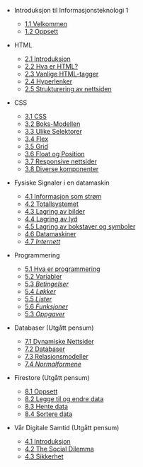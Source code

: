 <!-- _navbar.md -->
* Introduksjon til Informasjonsteknologi 1

  * [1.1 Velkommen](./1-introduksjon/velkommen.md)
  * [1.2 Oppsett](./1-introduksjon/oppsett.md)

* HTML
  * [2.1 Introduksjon](./2-html/introduksjon.md)
  * [2.2 Hva er HTML?](./2-html/hva-er-html.md)
  * [2.3 Vanlige HTML-tagger](./2-html/tagger.md)
  * [2.4 Hyperlenker](./2-html/lenker.md)
  * [2.5 Strukturering av nettsiden](2-html/struktur.md)
  
* CSS
  * [3.1 CSS](./3-css/css.md)
  * [3.2 Boks-Modellen](./3-css/cssboksen.md)
  * [3.3 Ulike Selektorer](./3-css/selektor.md)
  * [3.4 Flex](./3-css/flex.md)
  * [3.5 Grid](./3-css/grid.md)
  * [3.6 Float og Position](./3-css/floatogposition.md)
  * [3.7 Responsive nettsider](./3-css/responsive-nettsider.md)
  * [3.8 Diverse komponenter](./3-css/ekstra/ekstra.md)

* Fysiske Signaler i en datamaskin
  * [4.1 Informasjon som strøm](./4-signaler/informasjon.md) 
  * [4.2 Totallsystemet](./4-signaler/totallssystemet.md)
  * [4.3 Lagring av bilder](./4-signaler/bilder.md)
  * [4.4 Lagring av lyd](./4-signaler/lyd.md)
  * [4.5 Lagring av bokstaver og symboler](./4-signaler/bokstaver.md)
  * [4.6 Datamaskiner](./4-signaler/datamaskiner.md)
  * [4.7 *Internett*](./4-signaler/internett.md)

* Programmering
  * [5.1 Hva er programmering](./5-programmering/introprog.md)
  * [5.2 Variabler](./5-programmering/variable.md) 
  * [5.3 *Betingelser*]()
  * [5.4 *Løkker*]()
  * [5.5 *Lister*]()
  * [5.6 *Funksjoner*]()
  * [5.3 *Oppgaver*]()

* Databaser (Utgått pensum)
  * [7.1 Dynamiske Nettsider](./7-databaser/databaseteori.md)
  * [7.2 Databaser](./7-databaser/datamodeller.md)
  * [7.3 Relasjonsmodeller](./7-databaser/relasjonsmodell.md)
  * [7.4 *Normalformene*](./7-databaser/kommer.md)

* Firestore (Utgått pensum)
  * [8.1 Oppsett](./8-firestore/firebase-oppsett.md)
  * [8.2 Legge til og endre data](8-firestore/legge-til-og-endre-data.md)
  * [8.3 Hente data](8-firestore/hente-data-fra-databasen.md)
  * [8.4 Sortere data](8-firestore/sortere-data.md)

* Vår Digitale Samtid (Utgått pensum)
  * [4.1 Introduksjon](./4-samtid/intro.md)
  * [4.2 The Social Dilemma](./4-samtid/socialdilemma.md)
  * [4.3 Sikkerhet](./4-samtid/sikkerhet.md)